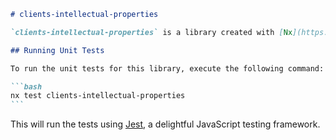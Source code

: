 ````markdown
# clients-intellectual-properties

`clients-intellectual-properties` is a library created with [Nx](https://nx.dev), a set of extensible development tools for modern web applications.

## Running Unit Tests

To run the unit tests for this library, execute the following command:

```bash
nx test clients-intellectual-properties
```
````

This will run the tests using [Jest](https://jestjs.io), a delightful JavaScript testing framework.

```

```

